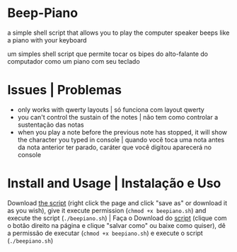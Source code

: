 # Beep-Piano
a simple shell script that allows you to play the computer speaker beeps like a piano with your keyboard

um simples shell script que permite tocar os bipes do alto-falante do computador como um piano com seu teclado

# Issues | Problemas 
* only works with qwerty layouts | só funciona com layout qwerty
* you can't control the sustain of the notes | não tem como controlar a sustentação das notas
* when you play a note before the previous note has stopped, it will show the character you typed in console | quando você toca uma nota antes da nota anterior ter parado, caráter que você digitou aparecerá no console

# Install and Usage | Instalação e Uso
Download [the script](https://raw.githubusercontent.com/david042/Beep-Piano/main/beepiano.sh) (right click the page and click "save as" or download it as you wish), give it execute permission (```chmod +x beepiano.sh```) and execute the script (```./beepiano.sh```) | Faça o Download do [script](https://raw.githubusercontent.com/david042/Beep-Piano/main/beepiano.sh) (clique com o botão direito na página e clique "salvar como" ou baixe como quiser), dê a permissão de executar (```chmod +x beepiano.sh```) e execute o script (```./beepiano.sh```)
